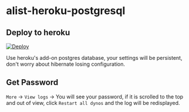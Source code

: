 # alist-heroku-postgresql


## Deploy to heroku
[![Deploy](https://www.herokucdn.com/deploy/button.png)](https://heroku.com/deploy)

Use heroku's add-on postgres database, your settings will be persistent, don't worry about hibernate losing configuration.

## Get Password
`More` -> `View logs` -> You will see your password, if it is scrolled to the top and out of view, click `Restart all dynos` and the log will be redisplayed.